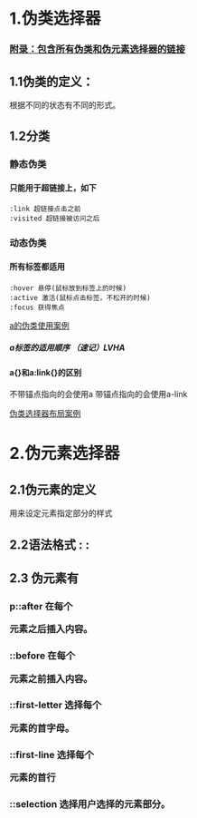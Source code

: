 # 1.伪类选择器
### [附录：包含所有伪类和伪元素选择器的链接](https://www.w3school.com.cn/css/css_pseudo_elements.asp)

## 1.1伪类的定义：
根据不同的状态有不同的形式。
## 1.2分类
### 静态伪类
#### 只能用于超链接上，如下
```
:link 超链接点击之前
:visited 超链接被访问之后
```
### 动态伪类
#### 所有标签都适用
```
:hover 悬停(鼠标放到标签上的时候)
:active 激活(鼠标点击标签，不松开的时候)
:focus 获得焦点
```
[a的伪类使用案例](../part2_CSS/css样式文件/01-css选择器1.html)
#####  a标签的适用顺序 （速记）LVHA

#### a{}和a:link{}的区别
不带锚点指向的会使用a
带锚点指向的会使用a-link

[伪类选择器布局案例](../part2_CSS/css样式文件/01-css选择器2.html)



# 2.伪元素选择器
## 2.1伪元素的定义
用来设定元素指定部分的样式
## 2.2语法格式   : : 
## 2.3 伪元素有
### p::after    在每个 <p> 元素之后插入内容。 
### ::before    在每个 <p> 元素之前插入内容。
### ::first-letter      选择每个 <p> 元素的首字母。
### ::first-line    	选择每个 <p> 元素的首行
### ::selection     	选择用户选择的元素部分。




